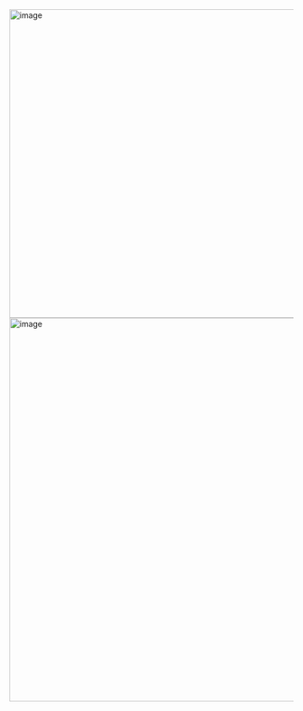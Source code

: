 <img width="548" alt="image" src="https://github.com/user-attachments/assets/adc6986e-e7ca-4e8d-ae5a-3d2588e50367" />
<img width="681" alt="image" src="https://github.com/user-attachments/assets/fef4f91c-e152-4e79-b4f8-e1064e8f49da" />
